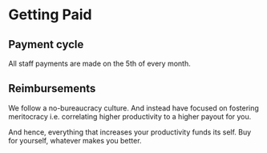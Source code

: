 # Getting Paid

## Payment cycle

All staff payments are made on the 5th of every month.

## **Reimbursements**

We follow a no-bureaucracy culture. And instead have focused on fostering meritocracy i.e. correlating higher productivity to a higher payout for you.

And hence, everything that increases your productivity funds its self. Buy for yourself, whatever makes you better.

